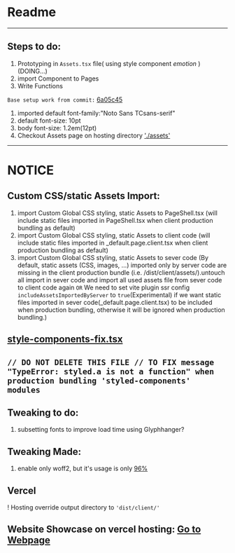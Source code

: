 # Readme
---

## Steps to do:
1. Prototyping in `Assets.tsx` file( using style component *emotion* ) (DOING...)
2. import Component to Pages
3. Write Functions


`Base setup work from commit:` [6a05c45](https://github.com/ChickenLamb/FooberSearchV1/tree/6a05c45f8c2152368fdf5b142f40e3c668fb1c15)
1. imported default font-family:"Noto Sans TCsans-serif"
2. default font-size: 10pt
3. body font-size: 1.2em(12pt)
4. Checkout Assets page on hosting directory ['./assets'](https://foober-search-v1.vercel.app/assets)
---
# NOTICE
## Custom CSS/static Assets Import:
1. import Custom Global CSS styling, static Assets to PageShell.tsx (will include static files imported in PageShell.tsx when client production bundling as default)
2. import Custom Global CSS styling, static Assets to client code (will include static files imported in _default.page.client.tsx when client production bundling as default)
3. import Custom Global CSS styling, static Assets to sever code (By default, static assets (CSS, images, ...) imported only by server code are missing in the client production bundle (i.e. /dist/client/assets/).untouch all import in sever code and import all used assets file from sever code to client code again  `OR` We need to set vite plugin ssr config  `includeAssetsImportedByServer` to `true`(Experimental) if we want static files imported in sever code(_default.page.client.tsx) to be included when production bundling, otherwise it will be ignored when production bundling.)

## [style-components-fix.tsx](https://github.com/ChickenLamb/FooberSearchV1/tree/main/assets/style-components-fix.tsx)
`// DO NOT DELETE THIS FILE
// TO FIX message "TypeError: styled.a is not a function" when production bundling 'styled-components' modules`
---
## Tweaking to do:
1. subsetting fonts to improve load time using Glyphhanger?

## Tweaking Made:
1. enable only woff2, but it's usage is only [96%](https://caniuse.com/woff2)

## Vercel
! Hosting override output directory to `'dist/client/'`

Website Showcase on vercel hosting: [Go to Webpage](https://foober-search-v1.vercel.app/)
---
